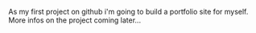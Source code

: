 As my first project on github i'm going to build a portfolio site for myself.
More infos on the project coming later...
